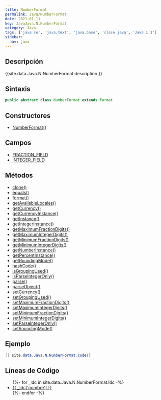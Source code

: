 ```yaml
---
title: NumberFormat
permalink: Java/NumberFormat
date: 2021-01-11
key: JavaJava.N.NumberFormat
category: Java
tags: ['java se', 'java.text', 'java.base', 'clase java', 'Java 1.1']
sidebar: 
  nav: java
---
```


## Descripción
{{site.data.Java.N.NumberFormat.description }}

## Sintaxis
~~~java
public abstract class NumberFormat extends Format
~~~

## Constructores
* [NumberFormat()](/Java/NumberFormat/NumberFormat/)

## Campos
* [FRACTION_FIELD](/Java/NumberFormat/FRACTION_FIELD)
* [INTEGER_FIELD](/Java/NumberFormat/INTEGER_FIELD)

## Métodos
* [clone()](/Java/NumberFormat/clone)
* [equals()](/Java/NumberFormat/equals)
* [format()](/Java/NumberFormat/format)
* [getAvailableLocales()](/Java/NumberFormat/getAvailableLocales)
* [getCurrency()](/Java/NumberFormat/getCurrency)
* [getCurrencyInstance()](/Java/NumberFormat/getCurrencyInstance)
* [getInstance()](/Java/NumberFormat/getInstance)
* [getIntegerInstance()](/Java/NumberFormat/getIntegerInstance)
* [getMaximumFractionDigits()](/Java/NumberFormat/getMaximumFractionDigits)
* [getMaximumIntegerDigits()](/Java/NumberFormat/getMaximumIntegerDigits)
* [getMinimumFractionDigits()](/Java/NumberFormat/getMinimumFractionDigits)
* [getMinimumIntegerDigits()](/Java/NumberFormat/getMinimumIntegerDigits)
* [getNumberInstance()](/Java/NumberFormat/getNumberInstance)
* [getPercentInstance()](/Java/NumberFormat/getPercentInstance)
* [getRoundingMode()](/Java/NumberFormat/getRoundingMode)
* [hashCode()](/Java/NumberFormat/hashCode)
* [isGroupingUsed()](/Java/NumberFormat/isGroupingUsed)
* [isParseIntegerOnly()](/Java/NumberFormat/isParseIntegerOnly)
* [parse()](/Java/NumberFormat/parse)
* [parseObject()](/Java/NumberFormat/parseObject)
* [setCurrency()](/Java/NumberFormat/setCurrency)
* [setGroupingUsed()](/Java/NumberFormat/setGroupingUsed)
* [setMaximumFractionDigits()](/Java/NumberFormat/setMaximumFractionDigits)
* [setMaximumIntegerDigits()](/Java/NumberFormat/setMaximumIntegerDigits)
* [setMinimumFractionDigits()](/Java/NumberFormat/setMinimumFractionDigits)
* [setMinimumIntegerDigits()](/Java/NumberFormat/setMinimumIntegerDigits)
* [setParseIntegerOnly()](/Java/NumberFormat/setParseIntegerOnly)
* [setRoundingMode()](/Java/NumberFormat/setRoundingMode)

## Ejemplo
~~~java
{{ site.data.Java.N.NumberFormat.code}}
~~~

## Líneas de Código
<ul>
{%- for _ldc in site.data.Java.N.NumberFormat.ldc -%}
   <li>
       <a href="{{_ldc['url'] }}">{{ _ldc['nombre'] }}</a>
   </li>
{%- endfor -%}
</ul>

